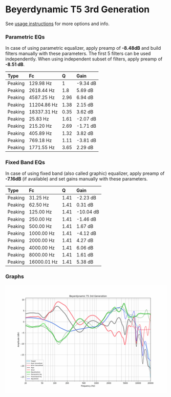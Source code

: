 # Beyerdynamic T5 3rd Generation
See [usage instructions](https://github.com/jaakkopasanen/AutoEq#usage) for more options and info.

### Parametric EQs
In case of using parametric equalizer, apply preamp of **-8.48dB** and build filters manually
with these parameters. The first 5 filters can be used independently.
When using independent subset of filters, apply preamp of **-8.51 dB**.

| Type    | Fc          |    Q | Gain     |
|:--------|:------------|:-----|:---------|
| Peaking | 129.98 Hz   | 1    | -9.34 dB |
| Peaking | 2618.44 Hz  | 1.8  | 5.69 dB  |
| Peaking | 4587.25 Hz  | 2.96 | 6.94 dB  |
| Peaking | 11204.86 Hz | 1.38 | 2.15 dB  |
| Peaking | 18337.31 Hz | 0.35 | 3.62 dB  |
| Peaking | 25.83 Hz    | 1.61 | -2.07 dB |
| Peaking | 215.20 Hz   | 2.69 | -1.71 dB |
| Peaking | 405.89 Hz   | 1.32 | 3.82 dB  |
| Peaking | 769.18 Hz   | 1.11 | -3.81 dB |
| Peaking | 1771.55 Hz  | 3.65 | 2.29 dB  |

### Fixed Band EQs
In case of using fixed band (also called graphic) equalizer, apply preamp of **-7.16dB**
(if available) and set gains manually with these parameters.

| Type    | Fc          |    Q | Gain      |
|:--------|:------------|:-----|:----------|
| Peaking | 31.25 Hz    | 1.41 | -2.23 dB  |
| Peaking | 62.50 Hz    | 1.41 | 0.31 dB   |
| Peaking | 125.00 Hz   | 1.41 | -10.04 dB |
| Peaking | 250.00 Hz   | 1.41 | -1.46 dB  |
| Peaking | 500.00 Hz   | 1.41 | 1.67 dB   |
| Peaking | 1000.00 Hz  | 1.41 | -4.12 dB  |
| Peaking | 2000.00 Hz  | 1.41 | 4.27 dB   |
| Peaking | 4000.00 Hz  | 1.41 | 6.06 dB   |
| Peaking | 8000.00 Hz  | 1.41 | 1.61 dB   |
| Peaking | 16000.01 Hz | 1.41 | 5.38 dB   |

### Graphs
![](./Beyerdynamic%20T5%203rd%20Generation.png)